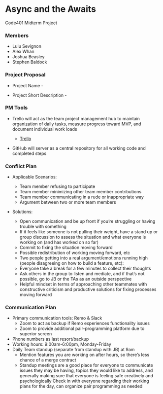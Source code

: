# Async and the Awaits
Code401 Midterm Project


### Members

* Lulu Sevignon
* Alex Whan
* Joshua Beasley
* Stephen Baldock

### Project Proposal

* Project Name - 

* Project Short Description - 

### PM Tools

* Trello will act as the team project management hub to maintain 
  organization of daily tasks, measure progress toward MVP, and 
  document individual work loads
    * [Trello](https://trello.com/b/p7RLAdR7/team-beasley)
    
* GitHub will server as a central repository for all working code and completed steps
    
### Conflict Plan

* Applicable Scenarios:
    * Team member refusing to participate
    * Team member minimizing other team member contributions
    * Team member communicating in a rude or inappropriate way
    * Argument between two or more team members
    
* Solutions:
    * Open communication and be up front if you’re struggling or having trouble with something
    * If it feels like someone is not pulling their weight, have a stand up or group discussion to assess the situation and what everyone is working on (and has         worked on so far)
    * Commit to fixing the situation moving forward
    * Possible redistribution of working moving forward, etc
    * Two people getting into a real argument/emotions running high (people disagreeing on how to build a feature, etc):
    * Everyone take a break for a few minutes to collect their thoughts
    * Ask others in the group to listen and mediate, and if that’s not possible, go to JB or the TAs as an outside perspective
    * Helpful mindset in terms of approaching other teammates with constructive criticism and productive solutions for fixing processes moving forward

### Communication Plan

* Primary communication tools: Remo & Slack
    * Zoom to act as backup if Remo experiences functionality issues
    * Zoom to provide additional pair-programming platform due to superior screen
* Phone numbers as last resort/backup
* Working hours: 9:00am-6:00pm, Monday-Friday
* Daily Team standup (separate from standup with JB) at 9am
    * Mention features you are working on after hours, so there’s less chance of a merge contract
    * Standup meetings are a good place for everyone to communicate issues they may be having, topics they would like to address, and generally making sure that         everyone is feeling safe creatively and psychologically Check in with everyone regarding their working plans for the day, can organize pair programming as         needed

